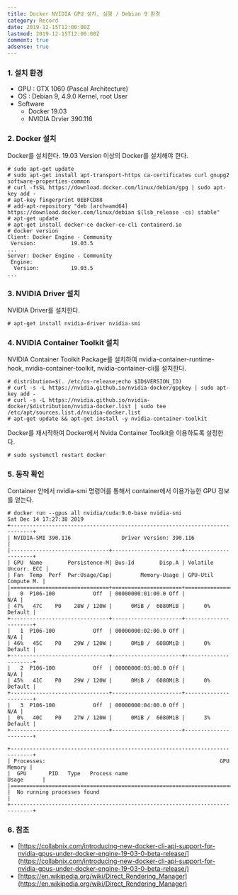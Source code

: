 ```yaml
---
title: Docker NVIDIA GPU 설치, 실행 / Debian 9 환경
category: Record
date: 2019-12-15T12:00:00Z
lastmod: 2019-12-15T12:00:00Z
comment: true
adsense: true
---
```


### 1. 설치 환경

* GPU : GTX 1060 (Pascal Architecture)
* OS : Debian 9, 4.9.0 Kernel, root User
* Software
  * Docker 19.03
  * NVIDIA Drvier 390.116

### 2. Docker 설치

Docker를 설치한다. 19.03 Version 이상의 Docker를 설치해야 한다.

~~~
# sudo apt-get update
# sudo apt-get install apt-transport-https ca-certificates curl gnupg2 software-properties-common
# curl -fsSL https://download.docker.com/linux/debian/gpg | sudo apt-key add -
# apt-key fingerprint 0EBFCD88
# add-apt-repository "deb [arch=amd64] https://download.docker.com/linux/debian $(lsb_release -cs) stable"
# apt-get update
# apt-get install docker-ce docker-ce-cli containerd.io
# docker version
Client: Docker Engine - Community
 Version:           19.03.5
...
Server: Docker Engine - Community
 Engine:
  Version:          19.03.5
...
~~~

### 3. NVIDIA Driver 설치

NVIDIA Driver를 설치한다.

~~~
# apt-get install nvidia-driver nvidia-smi
~~~

### 4. NVIDIA Container Toolkit 설치

NVIDIA Container Toolkit Package를 설치하여 nvidia-container-runtime-hook, nvidia-container-toolkit, nvidia-container-cli를 설치한다.

~~~
# distribution=$(. /etc/os-release;echo $ID$VERSION_ID)
# curl -s -L https://nvidia.github.io/nvidia-docker/gpgkey | sudo apt-key add -
# curl -s -L https://nvidia.github.io/nvidia-docker/$distribution/nvidia-docker.list | sudo tee /etc/apt/sources.list.d/nvidia-docker.list
# apt-get update && apt-get install -y nvidia-container-toolkit
~~~

Docker를 재시작하여 Docker에서 Nvida Container Toolkit을 이용하도록 설정한다.

~~~
# sudo systemctl restart docker
~~~

### 5. 동작 확인

Container 안에서 nvidia-smi 명령어를 통해서 container에서 이용가능한 GPU 정보를 얻는다.

~~~
# docker run --gpus all nvidia/cuda:9.0-base nvidia-smi
Sat Dec 14 17:27:38 2019
+-----------------------------------------------------------------------------+
| NVIDIA-SMI 390.116                Driver Version: 390.116                   |
|-------------------------------+----------------------+----------------------+
| GPU  Name        Persistence-M| Bus-Id        Disp.A | Volatile Uncorr. ECC |
| Fan  Temp  Perf  Pwr:Usage/Cap|         Memory-Usage | GPU-Util  Compute M. |
|===============================+======================+======================|
|   0  P106-100            Off  | 00000000:01:00.0 Off |                  N/A |
| 47%   47C    P0    28W / 120W |      0MiB /  6080MiB |      0%      Default |
+-------------------------------+----------------------+----------------------+
|   1  P106-100            Off  | 00000000:02:00.0 Off |                  N/A |
| 46%   45C    P0    29W / 120W |      0MiB /  6080MiB |      0%      Default |
+-------------------------------+----------------------+----------------------+
|   2  P106-100            Off  | 00000000:03:00.0 Off |                  N/A |
| 45%   41C    P0    29W / 120W |      0MiB /  6080MiB |      0%      Default |
+-------------------------------+----------------------+----------------------+
|   3  P106-100            Off  | 00000000:04:00.0 Off |                  N/A |
|  0%   40C    P0    27W / 120W |      0MiB /  6080MiB |      3%      Default |
+-------------------------------+----------------------+----------------------+

+-----------------------------------------------------------------------------+
| Processes:                                                       GPU Memory |
|  GPU       PID   Type   Process name                             Usage      |
|=============================================================================|
|  No running processes found                                                 |
+-----------------------------------------------------------------------------+
~~~

### 6. 참조

* [https://collabnix.com/introducing-new-docker-cli-api-support-for-nvidia-gpus-under-docker-engine-19-03-0-beta-release/](https://collabnix.com/introducing-new-docker-cli-api-support-for-nvidia-gpus-under-docker-engine-19-03-0-beta-release/)
* [https://en.wikipedia.org/wiki/Direct_Rendering_Manager](https://en.wikipedia.org/wiki/Direct_Rendering_Manager)